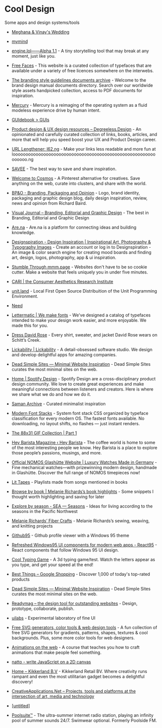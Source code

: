 # Cool Design

Some apps and design systems/tools

- [Meghana & Vinay's Wedding](https://meghanawedsvinay.co.in/)
- [mymind](https://access.mymind.com/colors)
- [engine.lol——Alpha 1.1](https://engine.lol) - A tiny storytelling tool that may break at any moment, just like you.
- [Free Faces](https://www.freefaces.gallery/) - This website is a curated collection of typefaces that are available under a variety of free licences somewhere on the interwebs.
- [The branding style guidelines documents archive](https://brandingstyleguides.com/) - Welcome to the brand design manual documents directory. Search over our worldwide style assets handpicked collection, access to PDF documents for inspiration.
- [Mercury](https://www.mercuryos.com/) - Mercury is a reimaging of the operating system as a fluid modeless experience drive by human intent.
- [GUIdebook > GUIs](https://guidebookgallery.org/guis)
- [Product design & UX design resources – Degreeless.Design](https://www.degreeless.design/) - An opinionated and carefully curated collection of links, books, articles, and more that will help you speed boost your UX and Product Design career.
- [URL Lengthener: l62.ng](https://loooooooooooooooooooooooooooooooooooooooooooooooooooooooooooooo.ng/) - Make your links less readable and more fun at loooooooooooooooooooooooooooooooooooooooooooooooooooooooooooooo.ng
- [SAVEE](https://savee.it/) - The best way to save and share inspiration.
- [Welcome to Cosmos](https://www.cosmos.so/) - A Pinterest alternative for creatives. Save anything on the web, curate into clusters, and share with the world.
- [BP&O - Branding, Packaging and Opinion](https://bpando.org/) - Logo, brand identity, packaging and graphic design blog, daily design inspiration, review, news and opinion from Richard Baird.
- [Visual Journal – Branding, Editorial and Graphic Design](https://visualjournal.it/) - The best in Branding, Editorial and Graphic Design
- [Are.na](https://www.are.na/) - Are.na is a platform for connecting ideas and building knowledge.
- [Designspiration - Design Inspiration | Inspirational Art, Photography & Typography Images](https://www.designspiration.com/) - Create an account or log in to Designspiration - An image &amp; color search engine for creating mood boards and finding art, design, logos, photography, app &amp; ui inspiration.
- [Stumble Through mmm.page](https://build.mmm.page/explore) - Websites don't have to be so cookie cutter. Make a website that feels uniquely you in under five minutes.
- [CARI | the Consumer Aesthetics Research Institute](https://cari.institute/)
- [unit.land](https://unit.land/) - Local First Open Source Distribuition of the Unit Programming Environment.
- [Need](https://www.need.app/)
- [Lettermatic | We make fonts](https://lettermatic.com/) - We've designed a catalog of typefaces intended to make your design work easier, and more enjoyable. We made this for you.
- [Dress David Rose](https://davidrose.style/) - Every shirt, sweater, and jacket David Rose wears on Schitt’s Creek.
- [Lickability | Lickability](https://lickability.com/) - A detail-obsessed software studio. We design and develop delightful apps for amazing companies.
- [Dead Simple Sites — Minimal Website Inspiration](https://deadsimplesites.com) - Dead Simple Sites curates the most minimal sites on the web.
- [Home | Spotify Design](https://spotify.design/) - Spotify Design are a cross-disciplinary product design community. We love to create great experiences and make meaningful connections between listeners and creators. Here is where we share what we do and how we do it.
- [Saman Archive](https://archive.saman.design/) - Curated minimalist inspiration
- [Modern Font Stacks](https://modernfontstacks.com/) - System font stack CSS organized by typeface classification for every modern OS. The fastest fonts available. No downloading, no layout shifts, no flashes — just instant renders.
- [The 88x31 GIF Collection | Part 1](https://cyber.dabamos.de/88x31/)
- [Hey Barista Magazine ‹ Hey Barista](https://hey-barista.com/) - The coffee world is home to some of the most interesting people we know. Hey Barista is a place to explore those people’s passions, musings, and more.
- [Official NOMOS Glashütte Website | Luxury Watches Made in Germany](https://nomos-glashuette.com/en) - Fine mechanical watches—with prizewinning modern design, handmade in Glashütte. Discover the full range of NOMOS timepieces now!

- [Lit Tapes](https://littapes.melanie-richards.com/) - Playlists made from songs mentioned in books
- [Browse by book | Melanie Richards’s book highlights](https://highlights.melanie-richards.com/) - Some snippets I thought worth highlighting and saving for later
- [Explore by season - SEA — Seasons](https://seasons.melanie-richards.com/) - Ideas for living according to the seasons in the Pacific Northwest
- [Melanie Richards’ Fiber Crafts](https://fiber.melanie-richards.com/) - Melanie Richards’s sewing, weaving, and knitting projects
- [Github95](https://github95.vercel.app/) - Github profile viewer with a Windows 95 theme
- [Refreshed Windows95 UI components for modern web apps - React95](https://react95.io/) - React components that follow Windows 95 UI design.
- [Cool Typing Game](https://cooltypinggame.com/) - A 3d typing game/test. Watch the letters appear as you type, and get your speed at the end!
- [Best Things – Google Shopping](https://shopping.google.com/m/bestthings/) - Discover 1,000 of today's top-rated products
- [Dead Simple Sites — Minimal Website Inspiration](https://deadsimplesites.com/) - Dead Simple Sites curates the most minimal sites on the web.
- [Readymag – the design tool for outstanding websites](https://readymag.com/) - Design, prototype, collaborate, publish.
- [uilabs](https://www.uilabs.dev/) - Experimental laboratory of fine UI
- [Free SVG generators, color tools & web design tools](https://fffuel.co/) - A fun collection of free SVG generators for gradients, patterns, shapes, textures & cool backgrounds. Plus, some more color tools for web designers.
- [Animations on the web](https://animations.dev/) - A course that teaches you how to craft animations that make people feel something.
- [natto - write JavaScript on a 2D canvas](https://natto.dev/)
- [Home – Kikkerland B.V](https://kikkerlandeu.com/) - Kikkerland Retail BV. Where creativity runs rampant and even the most utilitarian gadget becomes a delightful discovery!
- [CreativeApplications.Net – Projects, tools and platforms at the intersection of art, media and technology](https://www.creativeapplications.net/)
- [[untitled]](https://untitled.stream/)
- [Poolsuite™](https://poolsuite.net/) - The ultra-summer internet radio station, playing an infinity pool of summer sounds 24/7. Swimwear optional. Formerly Poolside FM.